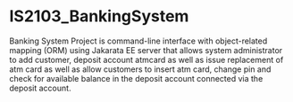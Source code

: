 # IS2103_BankingSystem

Banking System Project is command-line interface with object-related mapping (ORM) using Jakarata EE server that allows system administrator to add customer, deposit account atmcard as well as issue replacement of atm card  as well as allow customers to insert atm card, change pin and check for available balance in the deposit account connected via the deposit account.
